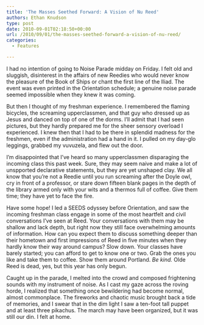 ```yaml
---
title: 'The Masses Seethed Forward: A Vision of Nu Reed'
authors: Ethan Knudson
type: post
date: 2010-09-01T02:18:50+00:00
url: /2010/09/01/the-masses-seethed-forward-a-vision-of-nu-reed/
categories:
  - Features

---
```

I had no intention of going to Noise Parade midday on Friday. I felt old and sluggish, disinterest in the affairs of new Reedies who would never know the pleasure of the Book of Ships or chant the first line of the Iliad. The event was even printed in the Orientation schedule; a genuine noise parade seemed impossible when they knew it was coming.

But then I thought of my freshman experience. I remembered the flaming bicycles, the screaming upperclassmen, and that guy who dressed up as Jesus and danced on top of one of the dorms. I&#8217;ll admit that I had seen pictures, but they hardly prepared me for the sheer sensory overload I experienced. I knew then that I had to be there in splendid madness for the freshmen, even if the administration had a hand in it. I pulled on my day-glo leggings, grabbed my vuvuzela, and flew out the door.

I&#8217;m disappointed that I&#8217;ve heard so many upperclassmen disparaging the incoming class this past week. Sure, they may seem naive and make a lot of unspported declarative statements, but they are yet unshaped clay. We all know that you&#8217;re not a Reedie until you run screaming after the Doyle owl, cry in front of a professor, or stare down fifteen blank pages in the depth of the library armed only with your wits and a thermos full of coffee. Give them time; they have yet to face the fire.

Have some hope! I led a SEEDS odyssey before Orientation, and saw the incoming freshman class engage in some of the most heartfelt and civil conversations I&#8217;ve seen at Reed. Your conversations with them may be shallow and lack depth, but right now they still face overwhelming amounts of information. How can you expect them to discuss something deeper than their hometown and first impressions of Reed in five minutes when they hardly know their way around campus? Slow down. Your classes have barely started; you can afford to get to know one or two. Grab the ones you like and take them to coffee. Show them around Portland. _Be kind._ Olde Reed is dead, yes, but this year has only begun.

Caught up in the parade, I melted into the crowd and composed frightening sounds with my instrument of noise. As I cast my gaze across the roving horde, I realized that something once bewildering had become normal, almost commonplace. The fireworks and chaotic music brought back a tide of memories, and I swear that in the dim light I saw a ten-foot tall puppet and at least three pikachus. The march may have been organized, but it was still our din. I felt at home.